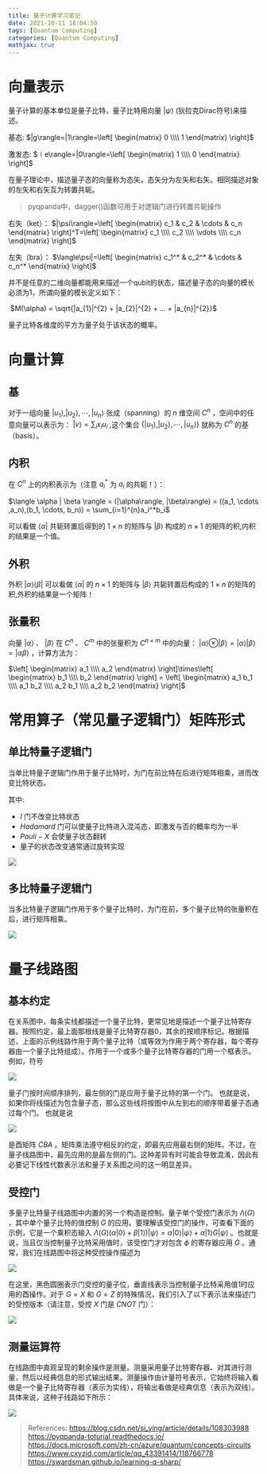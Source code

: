 ```yaml
---
title: 量子计算学习笔记
date: 2021-10-11 18:04:50
tags: [Quantum Computing]
categories: [Quantum Computing]
mathjax: true
---
```


# 向量表示

量子计算的基本单位是量子比特，量子比特用向量 $|\psi\rangle$ (狄拉克Dirac符号)来描述。

基态: $|g\rangle=|1\rangle=\left[ \begin{matrix} 0 \\\\ 1 \end{matrix} \right]$

激发态: $∣e\rangle=|0\rangle=\left[ \begin{matrix} 1 \\\\ 0 \end{matrix} \right]$ 

在量子理论中，描述量子态的向量称为态矢，态矢分为左矢和右矢。相同描述对象的左矢和右矢互为转置共轭。

> pyqpanda中，dagger()函数可用于对逻辑门进行转置共轭操作

右失（ket）： $|\psi\rangle=\left[ \begin{matrix} c_1 & c_2 & \cdots & c_n \end{matrix} \right]^T=\left[ \begin{matrix} c_1 \\\\ c_2 \\\\ \vdots \\\\ c_n \end{matrix} \right]$ 

左失（bra）： $\langle\psi|=\left[ \begin{matrix} c_1^* & c_2^* & \cdots & c_n^* \end{matrix} \right]$ 

并不是任意的二维向量都能用来描述一个qubit的状态，描述量子态的向量的模长必须为1，所谓向量的模长定义如下：

​ $M(\alpha) = \sqrt{|a_{1}|^{2} + |a_{2}|^{2} + ... + |a_{n}|^{2}}$ 

量子比特各维度的平方为量子处于该状态的概率。

# 向量计算

## 基

对于一组向量 $|u_1\rangle, |u_2\rangle, \cdots, |u_n\rangle$ 张成（spanning）的 $n$ 维空间 $C^n$ ，空间中的任意向量可以表示为： $|v\rangle=\sum_i x_i u_i$ ,这个集合 $\{|u_1\rangle, |u_2\rangle, \cdots, |u_n\rangle\}$ 就称为 $C^n$ 的基（basis）。

## 内积

在 $C^n$ 上的内积表示为（注意 $a_i^*$ 为 $a_i$ 的共轭！）：

 $\langle \alpha | \beta \rangle = (|\alpha\rangle, |\beta\rangle) = ((a_1, \cdots ,a_n),(b_1, \cdots, b_n)) = \sum_{i=1}^{n}a_i^*b_i$ 

可以看做 $\langle \alpha|$ 共轭转置后得到的 $1 \times n$ 的矩阵与 $| \beta \rangle$ 构成的 $n \times 1$ 的矩阵的积,内积的结果是一个值。

## 外积

外积 $| \alpha \rangle \langle \beta |$ 可以看做 $\langle \alpha|$ 的 $n \times 1$ 的矩阵与 $| \beta \rangle$ 共轭转置后构成的 $1 \times n$ 的矩阵的积,外积的结果是一个矩阵！

## 张量积

向量 $|\alpha\rangle$ 、 $|\beta\rangle$ 在 $C^n$ 、 $C^m$ 中的张量积为 $C^{n\times m}$ 中的向量： $|\alpha\rangle\otimes|\beta\rangle=|\alpha\rangle|\beta\rangle=|\alpha\beta\rangle$ ，计算方法为：

 $\left[ \begin{matrix} a_1 \\\\ a_2 \end{matrix} \right]\times\left[ \begin{matrix} b_1 \\\\ b_2 \end{matrix} \right] = \left[ \begin{matrix} a_1 b_1 \\\\ a_1 b_2 \\\\ a_2 b_1 \\\\ a_2 b_2 \end{matrix} \right]$  


# 常用算子（常见量子逻辑门）矩阵形式

## 单比特量子逻辑门

当单比特量子逻辑门作用于量子比特时，为门在前比特在后进行矩阵相乘，进而改变比特状态。

其中: 
- $I$ 门不改变比特状态
- $Hadamard$ 门可以使量子比特进入混沌态，即激发与否的概率均为一半
- $Pauli-X$ 会使量子状态翻转
- 量子的状态改变通常通过旋转实现

![](https://raw.githubusercontent.com/imonce/imgs/master/20211009103200.png)


## 多比特量子逻辑门

当多比特量子逻辑门作用于多个量子比特时，为门在前，多个量子比特的张量积在后，进行矩阵相乘。

![](https://raw.githubusercontent.com/imonce/imgs/master/20211009103250.png)


# 量子线路图

## 基本约定

在关系图中，每条实线都描述一个量子比特，更常见地是描述一个量子比特寄存器。按照约定，最上面那根线是量子比特寄存器0，其余的按顺序标记。根据描述，上面的示例线路作用于两个量子比特（或等效为作用于两个寄存器，每个寄存器由一个量子比特组成）。作用于一个或多个量子比特寄存器的门用一个框表示。例如，符号

![](https://raw.githubusercontent.com/imonce/imgs/master/20211009105059.png)

量子门按时间顺序排列，最左侧的门是应用于量子比特的第一个门。 也就是说，如果你将线描述为包含量子态，那么这些线将按图中从左到右的顺序带着量子态通过每个门。 也就是说

![](https://raw.githubusercontent.com/imonce/imgs/master/20211009105131.png)

是酉矩阵 $CBA$ 。矩阵乘法遵守相反的约定，即最先应用最右侧的矩阵。不过，在量子线路图中，最先应用的是最左侧的门。这种差异有时可能会导致混淆，因此有必要记下线性代数表示法和量子关系图之间的这一明显差异。

## 受控门

多量子比特量子线路图中内置的另一个构造是控制。量子单个受控门表示为 $\Lambda(G)$ ，其中单个量子比特的值控制 $G$ 的应用。要理解该受控门的操作，可查看下面的示例，它是一个乘积态输入 $\Lambda(G)(\alpha|0\rangle+\beta|1\rangle)|\psi\rangle=\alpha|0\rangle|\psi\rangle+\alpha|1\rangle G|\psi\rangle$ 。也就是说，当且仅当控制量子比特采用值时，该受控门才对包含 $\phi$ 的寄存器应用 $G$ 。通常，我们在线路图中将这种受控操作描述为

![](https://raw.githubusercontent.com/imonce/imgs/master/20211009105733.png)

在这里，黑色圆圈表示门受控的量子位，垂直线表示当控制量子比特采用值1时应用的酉操作。对于 $G=X$ 和 $G=Z$ 的特殊情况，我们引入了以下表示法来描述门的受控版本（请注意，受控 $X$ 门是 $CNOT$ 门）：

![](https://raw.githubusercontent.com/imonce/imgs/master/20211009105856.png)

## 测量运算符

在线路图中直观呈现的剩余操作是测量。测量采用量子比特寄存器、对其进行测量，然后以经典信息的形式输出结果。测量操作由计量符号表示，它始终将输入看做是一个量子比特寄存器（表示为实线），将输出看做是经典信息（表示为双线）。具体来说，这种子线路如下所示：

![](https://raw.githubusercontent.com/imonce/imgs/master/20211009110009.png)

> References:
> https://blog.csdn.net/si_ying/article/details/108303988
> https://pyqpanda-toturial.readthedocs.io/
> https://docs.microsoft.com/zh-cn/azure/quantum/concepts-circuits
> https://www.cxyzjd.com/article/qq_43391414/118766778
> https://swardsman.github.io/learning-q-sharp/

